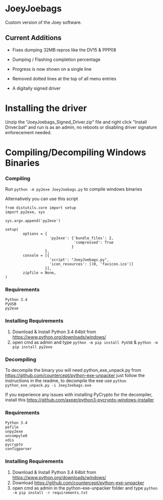 # JoeyJoebags
Custom version of the Joey software.


## Current Additions

- Fixes dumping 32MB repros like the DV15 & PPP08

- Dumping / Flashing completion percentage

- Progress is now shown on a single line

- Removed dotted lines at the top of all menu entries

- A digitally signed driver

# Installing the driver

Unzip the "JoeyJoebags_Signed_Driver.zip" file and right click "Install Driver.bat" and run is as an admin, no reboots or disabling driver signature enforecement needed.

# Compiling/Decompiling Windows Binaries

### Compiling
Run ```python -m py2exe JoeyJoebags.py``` to compile windows binaries

Alternatively you can use this script
```
from distutils.core import setup
import py2exe, sys

sys.argv.append('py2exe')

setup(
        options = {
                    'py2exe': {'bundle_files': 2,
                               'compressed': True
                              }
                  },
        console = [{
                    'script': "JoeyJoebags.py",
					'icon_resources': [(0, 'favicon.ico')]
                  }],
        zipfile = None,
)
```

### Requirements
```
Python 3.4
PyUSB
py2exe
```

### Installing Requirements
1. Download & Install Python 3.4 64bit from https://www.python.org/downloads/windows/
2. open cmd as admin and type ```python -m pip install PyUSB``` & ```python -m pip install py2exe```

### Decompiling
To decompile the binary you will need python_exe_unpack.py from https://github.com/countercept/python-exe-unpacker just follow the instructions in the readme, to decompile the exe use ```python python_exe_unpack.py -i JoeyJoebags.exe```

If you experience any issues with installing PyCrypto for the decompiler, install this https://github.com/axper/python3-pycrypto-windows-installer

### Requirements
```
Python 3.4
pefile
unpy2exe
uncompyle6
xdis
pycrypto
configparser
```

### Installing Requirements
1. Download & Install Python 3.4 64bit from https://www.python.org/downloads/windows/
2. Download https://github.com/countercept/python-exe-unpacker
3. open cmd as admin in the python-exe-unpacker folder and type ```python -m pip install -r requirements.txt```